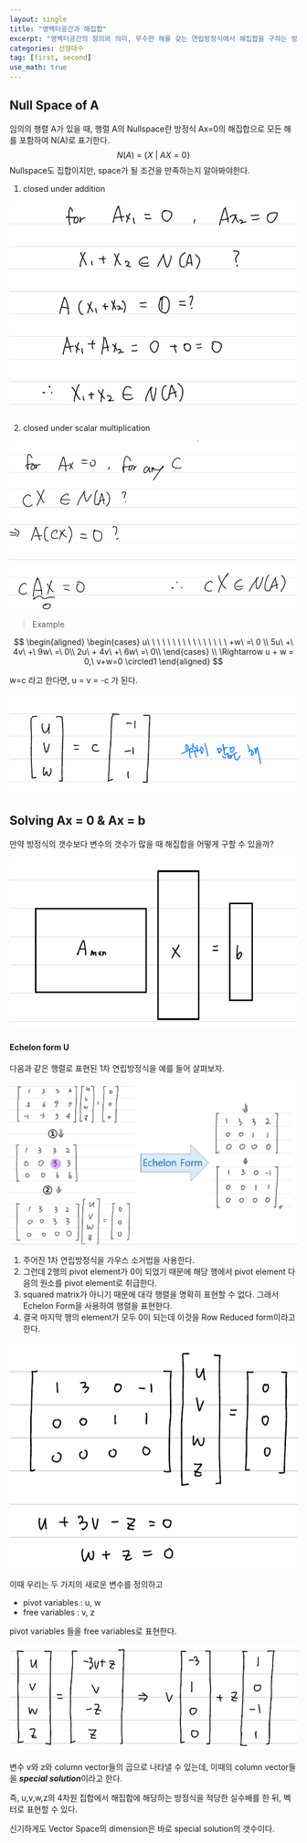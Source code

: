 ```yaml
---
layout: single
title: "영벡터공간과 해집합"
excerpt: "영벡터공간의 정의와 의미, 무수한 해를 갖는 연립방정식에서 해집합을 구하는 방법을 알아보자."
categories: 선형대수
tag: [first, second]
use_math: true
---
```


## Null Space of A 



임의의 행렬 A가 있을 때, 행렬 A의 Nullspace란 방정식 Ax=0의 해집합으로 모든 해를 포함하여  N(A)로 표기한다.
$$
N(A)\ =\ \{ X\ |\ AX=0 \}
$$
Nullspace도 집합이지만, space가 될 조건을 만족하는지 알아봐야한다.



1. closed under addition

![image-20220323121557302](https://raw.githubusercontent.com/kjw9899/kjw9899.github.io/master/kjw9899/kjw9899.github.io/assets/images/image-20220323121557302.png)

2. closed under scalar multiplication

![image-20220323121625377](https://raw.githubusercontent.com/kjw9899/kjw9899.github.io/master/kjw9899/kjw9899.github.io/assets/images/image-20220323121625377.png)

> Example

$$
\begin{aligned}
\begin{cases}
u\ \ \ \ \ \ \ \ \ \ \ \ \ \ \ \ +w\ =\ 0 \\
5u\ +\ 4v\ +\ 9w\ =\ 0\\
2u\ + 4v\ +\ 6w\ =\ 0\\
\end{cases}
\\
\Rightarrow u + w = 0,\ v+w=0 
\circled1
\end{aligned}
$$

w=c 라고 한다면, u = v = -c 가 된다.

![image-20220323122131367](https://raw.githubusercontent.com/kjw9899/kjw9899.github.io/master/kjw9899/kjw9899.github.io/assets/images/image-20220323122131367.png)



## Solving Ax = 0 & Ax = b

만약 방정식의 갯수보다 변수의 갯수가 많을 때 해집합을 어떻게 구할 수 있을까?

![image-20220323122336106](https://raw.githubusercontent.com/kjw9899/kjw9899.github.io/master/kjw9899/kjw9899.github.io/assets/images/image-20220323122336106.png)



#### Echelon form U

다음과 같은 행렬로 표현된 1차 연립방정식을 예를 들어 살펴보자.

![image-20220323122803160](https://raw.githubusercontent.com/kjw9899/kjw9899.github.io/master/kjw9899/kjw9899.github.io/assets/images/image-20220323122803160.png)



1. 주어진 1차 연립방정식을 가우스 소거법을 사용한다.
2. 그런데 2행의 pivot element가 0이 되었기 때문에 해당 행에서 pivot element 다음의 원소를 pivot element로 취급한다.
3. squared matrix가 아니기 때문에 대각 행렬을 명확히 표현할 수 없다. 그래서 Echelon Form을 사용하여 행렬을 표현한다.
4. 결국 마지막 행의 element가 모두 0이 되는데 이것을 Row Reduced form이라고 한다.



![image-20220323123636130](https://raw.githubusercontent.com/kjw9899/kjw9899.github.io/master/kjw9899/kjw9899.github.io/assets/images/image-20220323123636130.png)



이때 우리는 두 가지의 새로운 변수를 정의하고

* pivot variables : u, w 
* free variables : v, z

pivot variables 들을 free variables로 표현한다.



![image-20220323123845707](https://raw.githubusercontent.com/kjw9899/kjw9899.github.io/master/kjw9899/kjw9899.github.io/assets/images/image-20220323123845707.png)

변수 v와 z와 column vector들의 곱으로 나타낼 수 있는데, 이때의 column vector들을  ***special solution***이라고 한다.

즉, u,v,w,z의 4차원 집합에서 해집합에 해당하는 방정식을 적당한 실수배를 한 뒤, 벡터로 표현할 수 있다.



신기하게도 Vector Space의 dimension은 바로 special solution의 갯수이다.













